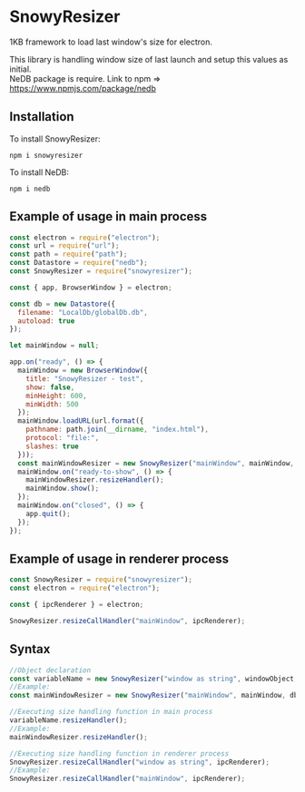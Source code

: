 # SnowyResizer
1KB framework to load last window's size for electron.

This library is handling window size of last launch and setup this values as initial.  
NeDB package is require. Link to npm => https://www.npmjs.com/package/nedb

## Installation
To install SnowyResizer:
```
npm i snowyresizer
```
To install NeDB:
```
npm i nedb
```

## Example of usage in main process
```javascript
const electron = require("electron");
const url = require("url");
const path = require("path");
const Datastore = require("nedb");
const SnowyResizer = require("snowyresizer");

const { app, BrowserWindow } = electron;

const db = new Datastore({
  filename: "LocalDb/globalDb.db",
  autoload: true
});

let mainWindow = null;

app.on("ready", () => {
  mainWindow = new BrowserWindow({
    title: "SnowyResizer - test",
    show: false,
    minHeight: 600,
    minWidth: 500
  });
  mainWindow.loadURL(url.format({
    pathname: path.join(__dirname, "index.html"),
    protocol: "file:",
    slashes: true
  }));
  const mainWindowResizer = new SnowyResizer("mainWindow", mainWindow, db);
  mainWindow.on("ready-to-show", () => {
    mainWindowResizer.resizeHandler();
    mainWindow.show();
  });
  mainWindow.on("closed", () => {
    app.quit();
  });
});
```

## Example of usage in renderer process
```javascript
const SnowyResizer = require("snowyresizer");
const electron = require("electron");

const { ipcRenderer } = electron;

SnowyResizer.resizeCallHandler("mainWindow", ipcRenderer);
```

## Syntax
```javascript
//Object declaration
const variableName = new SnowyResizer("window as string", windowObject, NeDBInstance);
//Example: 
const mainWindowResizer = new SnowyResizer("mainWindow", mainWindow, db);

//Executing size handling function in main process
variableName.resizeHandler();
//Example:
mainWindowResizer.resizeHandler();

//Executing size handling function in renderer process
SnowyResizer.resizeCallHandler("window as string", ipcRenderer);
//Example:
SnowyResizer.resizeCallHandler("mainWindow", ipcRenderer);
```
